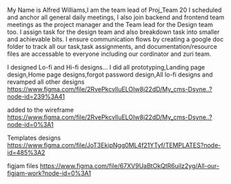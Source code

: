   My Name is Alfred Williams,I am the team lead of Proj_Team 20 
I scheduled and anchor all general daily meetings, I also join backend and frontend team meetings as the project manager and the Team lead for the Design team too.
I assign task for the design team and also breakdown task into smaller and achievable bits.
I ensure communication flows by creating a google doc folder to track all our task,task assignments, and documentation/resource files are accessable to everyone including our cordinator and zuri team.

I designed
Lo-fi and Hi-fi designs...
I did all prototyping,Landing page design,Home page designs,forgot password design,All lo-fi designs and revamped all other designs
https://www.figma.com/file/2RvePkcvlluELOIw8j22dD/My_cms-Dsyne..?node-id=239%3A41


added to the wireframe 
https://www.figma.com/file/2RvePkcvlluELOIw8j22dD/My_cms-Dsyne..?node-id=0%3A1


Templates designs
https://www.figma.com/file/JoT3EkipNgg0ML4f21YTyf/TEMPLATES?node-id=485%3A2

figjam files
https://www.figma.com/file/67XV9UaBtOkQtR6uilz2yg/All-our-figjam-work?node-id=0%3A1
